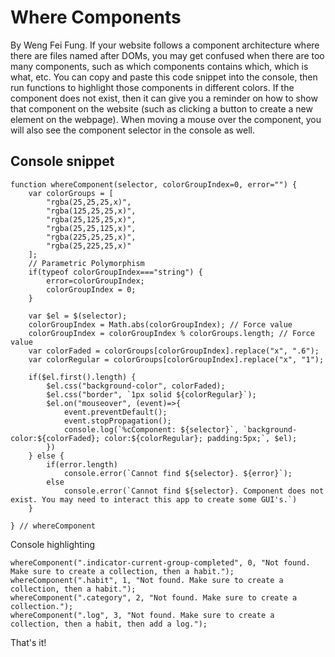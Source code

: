 Where Components
===
By Weng Fei Fung. If your website follows a component architecture where there are files named after DOMs, you may get confused when there are too many components, such as which components contains which, which is what, etc. You can copy and paste this code snippet into the console, then run functions to highlight those components in different colors. If the component does not exist, then it can give you a reminder on how to show that component on the website (such as clicking a button to create a new element on the webpage). When moving a mouse over the component, you will also see the component selector in the console as well.

Console snippet
---
```
function whereComponent(selector, colorGroupIndex=0, error="") {
    var colorGroups = [
        "rgba(25,25,25,x)",
        "rgba(125,25,25,x)",
        "rgba(25,125,25,x)",
        "rgba(25,25,125,x)",
        "rgba(225,25,25,x)",
        "rgba(25,225,25,x)"
    ];
    // Parametric Polymorphism
    if(typeof colorGroupIndex==="string") {
        error=colorGroupIndex;
        colorGroupIndex = 0;
    }

    var $el = $(selector);
    colorGroupIndex = Math.abs(colorGroupIndex); // Force value
    colorGroupIndex = colorGroupIndex % colorGroups.length; // Force value
    var colorFaded = colorGroups[colorGroupIndex].replace("x", ".6");
    var colorRegular = colorGroups[colorGroupIndex].replace("x", "1");

    if($el.first().length) {
        $el.css("background-color", colorFaded);
        $el.css("border", `1px solid ${colorRegular}`);
        $el.on("mouseover", (event)=>{
            event.preventDefault();
            event.stopPropagation();
            console.log(`%cComponent: ${selector}`, `background-color:${colorFaded}; color:${colorRegular}; padding:5px;`, $el);
        })
    } else {
        if(error.length)
            console.error(`Cannot find ${selector}. ${error}`);
        else
            console.error(`Cannot find ${selector}. Component does not exist. You may need to interact this app to create some GUI's.`)
    }

} // whereComponent
```

Console highlighting
```
whereComponent(".indicator-current-group-completed", 0, "Not found. Make sure to create a collection, then a habit.");
whereComponent(".habit", 1, "Not found. Make sure to create a collection, then a habit.");
whereComponent(".category", 2, "Not found. Make sure to create a collection.");
whereComponent(".log", 3, "Not found. Make sure to create a collection, then a habit, then add a log.");
```

That's it!